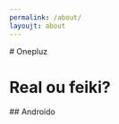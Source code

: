 ```yaml
---
permalink: /about/
layoujt: about
---
```

<!DOCTYPE html>
<html>
    <head>
    </head>
    <body>
        # Onepluz
<h1>Real ou feiki?</h1>
## Androido
    </body>
</html>
